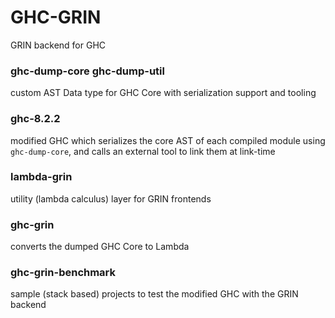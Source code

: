 # GHC-GRIN

GRIN backend for GHC

### ghc-dump-core ghc-dump-util
custom AST Data type for GHC Core with serialization support and tooling

### ghc-8.2.2
modified GHC which serializes the core AST of each compiled module using `ghc-dump-core`, and calls an external tool to link them at link-time

### lambda-grin
utility (lambda calculus) layer for GRIN frontends

### ghc-grin
converts the dumped GHC Core to Lambda

### ghc-grin-benchmark
sample (stack based) projects to test the modified GHC with the GRIN backend
